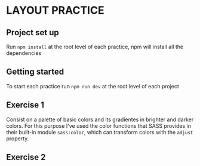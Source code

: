 # LAYOUT PRACTICE

## Project set up

Run `npm install` at the root level of each practice, npm will install all the dependencies

## Getting started

To start each practice run `npm run dev` at the root level of each project

## Exercise 1

Consist on a palette of basic colors and its gradientes in brighter and darker colors. For this purpose I've used the color functions that SASS provides in their built-in module `sass:color`, which can transform colors with the `adjust` property.

## Exercise 2

